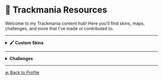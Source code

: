# 🏁 Trackmania Resources

Welcome to my Trackmania content hub! Here you'll find skins, maps, challenges, and more that I’ve made or contributed to.

---

<details>
  <summary><strong>🖌️ Custom Skins</strong></summary>
  <br/>

  ### Breezer (Blue)
    Trackmania 2020, Stadium
  [Download](zephyrtm.github.io/dl/skins/Breezer_Blue.zip)  
  <br/>

  ### FE Championship Showcar
  Trackmania 2020, Stadium  
  [Download](zephyrtm.github.io/dl/skins/FE_Championship_Showcar.zip)  
  <br/>

  ### Frenzilous (Grey)
  Trackmania 2020, Stadium  
  [Download](zephyrtm.github.io/dl/skins/Frenzilous_Grey.zip)  

  ### Grey Camo
  Trackmania 2020, Stadium  
  [Download](zephyrtm.github.io/dl/skins/GreyCamo.zip)

  ### Onyx
  Trackmania 2020, Stadium  
  [Download](zephyrtm.github.io/dl/skins/Onyx.zip)

  ### SYNC Scribble
  Trackmania 2020, Stadium  
  [Download](zephyrtm.github.io/dl/skins/SYNC_Scribble)
</details>

---

<details>
  <summary><strong>Challenges</strong></summary>
  <br/>

  ### Techy Tekky
  1min 2s, MiniRPG, easy  
  [Download](zephyrtm.github.io/dl/maps/Techy-Tekky.Challenge.gbx)

  ### Speed Heaven
  1min 8s, fullspeed, speed, mid  
  [Download](zephyrtm.github.io/dl/maps/Speed-Speed-Speed.Challenge.gbx)

  ### Wallesley
  25s, fullspeed, satisfying  
  [Download](zephyrtm.github.io/dl/maps/Wallesley.Challenge.gbx)
</details>

---

[🔙 Back to Profile](./README.md)

